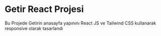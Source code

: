 # Getir React Projesi 

Bu Projede Getirin anasayfa yapınını React JS ve Tailwind CSS kullanarak responsive olarak tasarlandı
